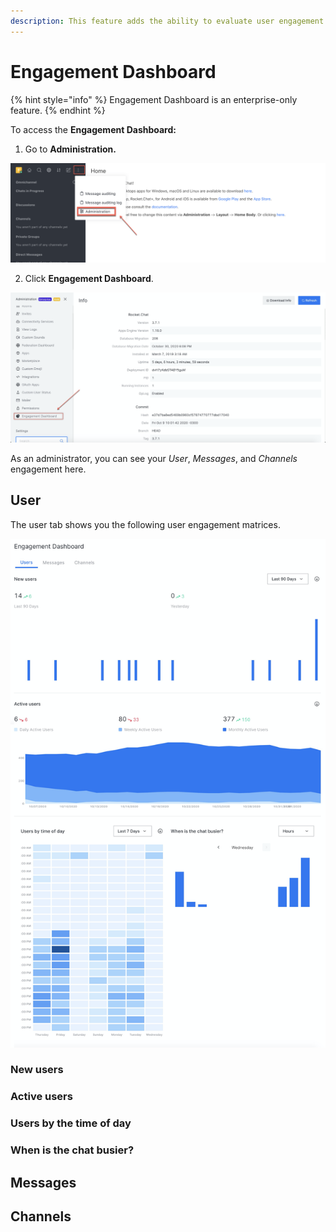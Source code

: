 ```yaml
---
description: This feature adds the ability to evaluate user engagement on the channels.
---
```


# Engagement Dashboard

{% hint style="info" %}
Engagement Dashboard is an enterprise-only feature.
{% endhint %}

To access the **Engagement Dashboard:**

1. Go to **Administration.**

![](../../.gitbook/assets/image%20%2830%29.png)

  2.  Click **Engagement Dashboard**.

![](../../.gitbook/assets/image%20%28129%29.png)

As an administrator, you can see your _User_, _Messages_, and _Channels_ engagement here.

## User

The user tab shows you the following user engagement matrices.

![](../../.gitbook/assets/image%20%28127%29.png)

### New users



### Active users



### Users by the time of day



### When is the chat busier?

## Messages



## Channels

